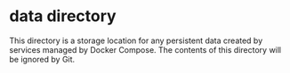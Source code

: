 # data directory

This directory is a storage location for any persistent data created
by services managed by Docker Compose. The contents of this directory
will be ignored by Git.
